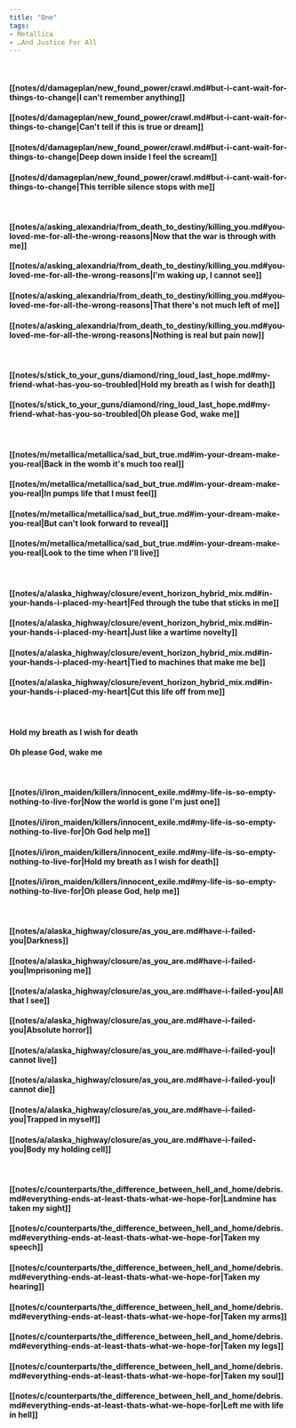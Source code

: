 ```yaml
---
title: "One"
tags:
- Metallica
- …And Justice For All
---
```

&nbsp;
#### [[notes/d/damageplan/new_found_power/crawl.md#but-i-cant-wait-for-things-to-change|I can't remember anything]]
#### [[notes/d/damageplan/new_found_power/crawl.md#but-i-cant-wait-for-things-to-change|Can't tell if this is true or dream]]
#### [[notes/d/damageplan/new_found_power/crawl.md#but-i-cant-wait-for-things-to-change|Deep down inside I feel the scream]]
#### [[notes/d/damageplan/new_found_power/crawl.md#but-i-cant-wait-for-things-to-change|This terrible silence stops with me]]
&nbsp;
#### [[notes/a/asking_alexandria/from_death_to_destiny/killing_you.md#you-loved-me-for-all-the-wrong-reasons|Now that the war is through with me]]
#### [[notes/a/asking_alexandria/from_death_to_destiny/killing_you.md#you-loved-me-for-all-the-wrong-reasons|I'm waking up, I cannot see]]
#### [[notes/a/asking_alexandria/from_death_to_destiny/killing_you.md#you-loved-me-for-all-the-wrong-reasons|That there's not much left of me]]
#### [[notes/a/asking_alexandria/from_death_to_destiny/killing_you.md#you-loved-me-for-all-the-wrong-reasons|Nothing is real but pain now]]
&nbsp;
#### [[notes/s/stick_to_your_guns/diamond/ring_loud_last_hope.md#my-friend-what-has-you-so-troubled|Hold my breath as I wish for death]]
#### [[notes/s/stick_to_your_guns/diamond/ring_loud_last_hope.md#my-friend-what-has-you-so-troubled|Oh please God, wake me]]
&nbsp;
#### [[notes/m/metallica/metallica/sad_but_true.md#im-your-dream-make-you-real|Back in the womb it's much too real]]
#### [[notes/m/metallica/metallica/sad_but_true.md#im-your-dream-make-you-real|In pumps life that I must feel]]
#### [[notes/m/metallica/metallica/sad_but_true.md#im-your-dream-make-you-real|But can't look forward to reveal]]
#### [[notes/m/metallica/metallica/sad_but_true.md#im-your-dream-make-you-real|Look to the time when I'll live]]
&nbsp;
#### [[notes/a/alaska_highway/closure/event_horizon_hybrid_mix.md#in-your-hands-i-placed-my-heart|Fed through the tube that sticks in me]]
#### [[notes/a/alaska_highway/closure/event_horizon_hybrid_mix.md#in-your-hands-i-placed-my-heart|Just like a wartime novelty]]
#### [[notes/a/alaska_highway/closure/event_horizon_hybrid_mix.md#in-your-hands-i-placed-my-heart|Tied to machines that make me be]]
#### [[notes/a/alaska_highway/closure/event_horizon_hybrid_mix.md#in-your-hands-i-placed-my-heart|Cut this life off from me]]
&nbsp;
#### Hold my breath as I wish for death
#### Oh please God, wake me
&nbsp;
#### [[notes/i/iron_maiden/killers/innocent_exile.md#my-life-is-so-empty-nothing-to-live-for|Now the world is gone I'm just one]]
#### [[notes/i/iron_maiden/killers/innocent_exile.md#my-life-is-so-empty-nothing-to-live-for|Oh God help me]]
#### [[notes/i/iron_maiden/killers/innocent_exile.md#my-life-is-so-empty-nothing-to-live-for|Hold my breath as I wish for death]]
#### [[notes/i/iron_maiden/killers/innocent_exile.md#my-life-is-so-empty-nothing-to-live-for|Oh please God, help me]]
&nbsp;
#### [[notes/a/alaska_highway/closure/as_you_are.md#have-i-failed-you|Darkness]]
#### [[notes/a/alaska_highway/closure/as_you_are.md#have-i-failed-you|Imprisoning me]]
#### [[notes/a/alaska_highway/closure/as_you_are.md#have-i-failed-you|All that I see]]
#### [[notes/a/alaska_highway/closure/as_you_are.md#have-i-failed-you|Absolute horror]]
#### [[notes/a/alaska_highway/closure/as_you_are.md#have-i-failed-you|I cannot live]]
#### [[notes/a/alaska_highway/closure/as_you_are.md#have-i-failed-you|I cannot die]]
#### [[notes/a/alaska_highway/closure/as_you_are.md#have-i-failed-you|Trapped in myself]]
#### [[notes/a/alaska_highway/closure/as_you_are.md#have-i-failed-you|Body my holding cell]]
&nbsp;
#### [[notes/c/counterparts/the_difference_between_hell_and_home/debris.md#everything-ends-at-least-thats-what-we-hope-for|Landmine has taken my sight]]
#### [[notes/c/counterparts/the_difference_between_hell_and_home/debris.md#everything-ends-at-least-thats-what-we-hope-for|Taken my speech]]
#### [[notes/c/counterparts/the_difference_between_hell_and_home/debris.md#everything-ends-at-least-thats-what-we-hope-for|Taken my hearing]]
#### [[notes/c/counterparts/the_difference_between_hell_and_home/debris.md#everything-ends-at-least-thats-what-we-hope-for|Taken my arms]]
#### [[notes/c/counterparts/the_difference_between_hell_and_home/debris.md#everything-ends-at-least-thats-what-we-hope-for|Taken my legs]]
#### [[notes/c/counterparts/the_difference_between_hell_and_home/debris.md#everything-ends-at-least-thats-what-we-hope-for|Taken my soul]]
#### [[notes/c/counterparts/the_difference_between_hell_and_home/debris.md#everything-ends-at-least-thats-what-we-hope-for|Left me with life in hell]]
